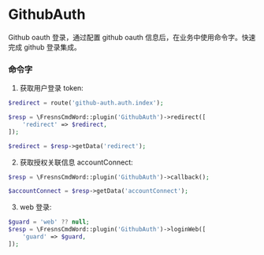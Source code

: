 # GithubAuth

Github oauth 登录，通过配置 github oauth 信息后，在业务中使用命令字。快速完成 github 登录集成。

### 命令字

1. 获取用户登录 token:
```php
$redirect = route('github-auth.auth.index');

$resp = \FresnsCmdWord::plugin('GithubAuth')->redirect([
    'redirect' => $redirect,
]);

$redirect = $resp->getData('redirect');
```

2. 获取授权关联信息 accountConnect:
```php
$resp = \FresnsCmdWord::plugin('GithubAuth')->callback();

$accountConnect = $resp->getData('accountConnect');
```

3. web 登录:
```php
$guard = 'web' ?? null;
$resp = \FresnsCmdWord::plugin('GithubAuth')->loginWeb([
    'guard' => $guard,
]);
```
